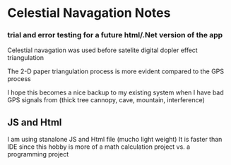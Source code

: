 # Celestial Navagation Notes

### trial and error testing for a future html/.Net version of the app

Celestial navagation was used before satelite digital dopler effect triangulation

The 2-D paper triangulation process is more evident compared to the GPS process

I hope this becomes a nice backup to my existing system when I have bad GPS signals from (thick tree cannopy, cave, mountain, interference)

## JS and Html

I am using stanalone JS and Html file (mucho light weight)
It is faster than IDE since this hobby is more of a math calculation project vs. a programming project
